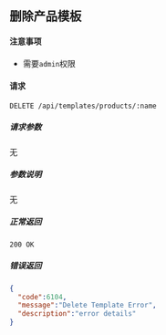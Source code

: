 ## 删除产品模板

#### 注意事项

- 需要`admin`权限

#### 请求

```
DELETE /api/templates/products/:name
```

##### 请求参数

无

##### 参数说明

无

##### 正常返回

```
200 OK
```

##### 错误返回

```json
{
  "code":6104,
  "message":"Delete Template Error",
  "description":"error details"
}
```